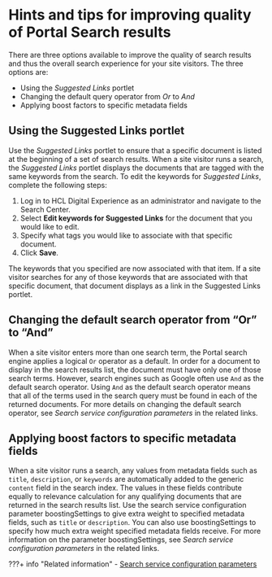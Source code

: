 # Hints and tips for improving quality of Portal Search results

There are three options available to improve the quality of search results and thus the overall search experience for your site visitors. The three options are:

- Using the *Suggested Links* portlet 
- Changing the default query operator from *Or* to *And* 
- Applying boost factors to specific metadata fields

## Using the Suggested Links portlet

Use the *Suggested Links* portlet to ensure that a specific document is listed at the beginning of a set of search results. 
When a site visitor runs a search, the *Suggested Links* portlet displays the documents that are tagged with the same keywords from the search.
To edit the keywords for *Suggested Links*, complete the following steps:

1.  Log in to HCL Digital Experience as an administrator and navigate to the Search Center.
2.  Select **Edit keywords for Suggested Links** for the document that you would like to edit.
3.  Specify what tags you would like to associate with that specific document.
4.  Click **Save**.

The keywords that you specified are now associated with that item. If a site visitor searches for any of those keywords that are associated with that specific document, that document displays as a link in the Suggested Links portlet.

## Changing the default search operator from “Or” to “And”

When a site visitor enters more than one search term, the Portal search engine applies a logical `Or` operator as a default. In order for a document to display in the search results list, the document must have only one of those search terms. However, search engines such as Google often use `And` as the default search operator. Using `And` as the default search operator means that all of the terms used in the search query must be found in each of the returned documents. For more details on changing the default search operator, see *Search service configuration parameters* in the related links.

## Applying boost factors to specific metadata fields

When a site visitor runs a search, any values from metadata fields such as `title`, `description`, or `keywords` are automatically added to the generic `content` field in the search index. The values in these fields contribute equally to relevance calculation for any qualifying documents that are returned in the search results list. Use the search service configuration parameter boostingSettings to give extra weight to specified metadata fields, such as `title` or `description`. You can also use boostingSettings to specify how much extra weight specified metadata fields receive. For more information on the parameter boostingSettings, see *Search service configuration parameters* in the related links.


???+ info "Related information"
    - [Search service configuration parameters](../../cfg_dx_search/search_service_params/index.md)

